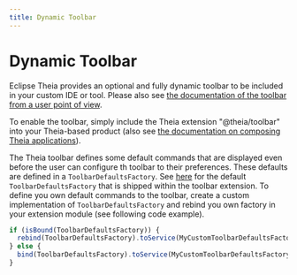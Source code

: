 ```yaml
---
title: Dynamic Toolbar
---
```


# Dynamic Toolbar

Eclipse Theia provides an optional and fully dynamic toolbar to be included in your custom IDE or tool. Please also see [the documentation of the toolbar from a user point of view](/docs/user_toolbar).

To enable the toolbar, simply include the Theia extension "@theia/toolbar" into your Theia-based product (also see [the documentation on composing Theia applications](/docs/composing_applications/)).

The Theia toolbar defines some default commands that are displayed even before the user can configure th toolbar to their preferences. These defaults are defined in a `ToolbarDefaultsFactory`. See [here](https://github.com/eclipse-theia/theia/blob/master/packages/toolbar/src/browser/toolbar-defaults.ts) for the default `ToolbarDefaultsFactory` that is shipped within the toolbar extension.
To define you own default commands to the toolbar, create a custom implementation of `ToolbarDefaultsFactory` and rebind you own factory in your extension module (see following code example).

```typescript
if (isBound(ToolbarDefaultsFactory)) {
  rebind(ToolbarDefaultsFactory).toService(MyCustomToolbarDefaultsFactory);
} else {
  bind(ToolbarDefaultsFactory).toService(MyCustomToolbarDefaultsFactory);
}
```
